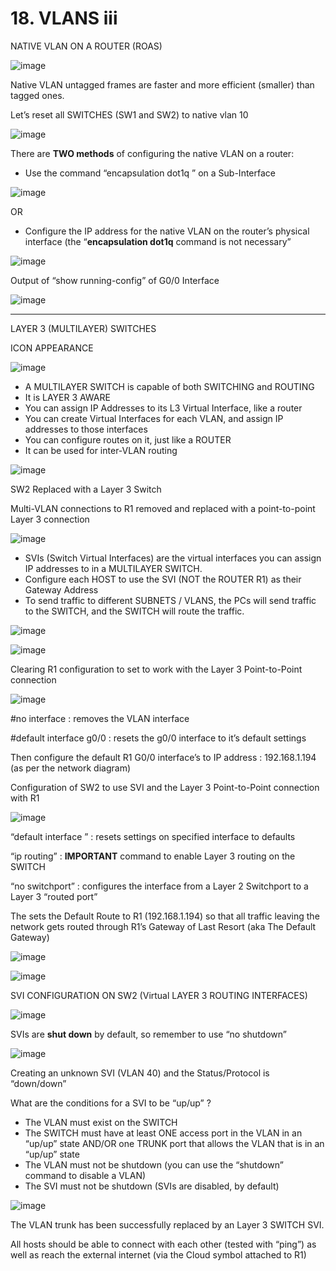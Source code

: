 # 18. VLANS iii

NATIVE VLAN ON A ROUTER (ROAS)

![image](https://github.com/psaumur/CCNA/assets/106411237/838b9835-d17d-4d57-bac1-52f7e3adfd77)

Native VLAN untagged frames are faster and more efficient (smaller) than tagged ones.

Let’s reset all SWITCHES (SW1 and SW2) to native vlan 10

![image](https://github.com/psaumur/CCNA/assets/106411237/1e903c1b-b814-40b5-aaea-1ba9f3f192c8)



There are **TWO methods** of configuring the native VLAN on a router:

- Use the command “encapsulation dot1q <vlan-id>” on a Sub-Interface

![image](https://github.com/psaumur/CCNA/assets/106411237/2ea65208-6b2a-4cac-a463-982a731c9e24)


OR

- Configure the IP address for the native VLAN on the router’s physical interface (the “**encapsulation dot1q** <vlan-id> command is not necessary”

![image](https://github.com/psaumur/CCNA/assets/106411237/dabcc3b4-13c3-4d60-abe2-c7cbb5edd4c2)


Output of “show running-config” of G0/0 Interface

![image](https://github.com/psaumur/CCNA/assets/106411237/37ce4f0f-0ac0-45ce-802f-5fd11057f69d)


---

LAYER 3 (MULTILAYER) SWITCHES

ICON APPEARANCE

![image](https://github.com/psaumur/CCNA/assets/106411237/0d63f5f9-5efe-4c61-a8e6-3cd6a1161d2a)


- A MULTILAYER SWITCH is capable of both SWITCHING and ROUTING
- It is LAYER 3 AWARE
- You can assign IP Addresses to its L3 Virtual Interface, like a router
- You can create Virtual Interfaces for each VLAN, and assign IP addresses to those interfaces
- You can configure routes on it, just like a ROUTER
- It can be used for inter-VLAN routing

![image](https://github.com/psaumur/CCNA/assets/106411237/af59481b-d0cb-41d7-9eba-7c8d47131c28)


SW2 Replaced with a Layer 3 Switch

Multi-VLAN connections to R1 removed and replaced with a point-to-point Layer 3 connection

![image](https://github.com/psaumur/CCNA/assets/106411237/8f3ad167-d774-4fcb-96a5-66e568edead8)


- SVIs (Switch Virtual Interfaces) are the virtual interfaces you can assign IP addresses to in a MULTILAYER SWITCH.
- Configure each HOST to use the SVI (NOT the ROUTER R1) as their Gateway Address
- To send traffic to different SUBNETS / VLANS, the PCs will send traffic to the SWITCH, and the SWITCH will route the traffic.

![image](https://github.com/psaumur/CCNA/assets/106411237/5409b2cc-f876-4754-afe3-33298930fd7a)


![image](https://github.com/psaumur/CCNA/assets/106411237/953372de-579a-4803-9418-0bd1aeef229d)


Clearing R1 configuration to set to work with the Layer 3 Point-to-Point connection

![image](https://github.com/psaumur/CCNA/assets/106411237/40354cbe-df39-4a78-97cd-bbb0bc10549c)


#no interface <sub-interface id> : removes the VLAN interface

#default interface g0/0 : resets the g0/0 interface to it’s default settings

Then configure the default R1 G0/0 interface’s to IP address : 192.168.1.194 (as per the network diagram)

Configuration of SW2 to use SVI and the Layer 3 Point-to-Point connection with R1

![image](https://github.com/psaumur/CCNA/assets/106411237/24d64087-f98c-4a1e-a07f-3f93f06f93a9)


“default interface <interface-id>” : resets settings on specified interface to defaults

“ip routing” : **IMPORTANT** command to enable Layer 3 routing on the SWITCH

“no switchport” : configures the interface from a Layer 2 Switchport to a Layer 3 “routed port” 

The sets the Default Route to R1 (192.168.1.194) so that all traffic leaving the network gets routed through R1’s Gateway of Last Resort (aka The Default Gateway)

![image](https://github.com/psaumur/CCNA/assets/106411237/7a682a2f-3ae3-420b-8f68-9e1050dd82c6)


![image](https://github.com/psaumur/CCNA/assets/106411237/c0b544b7-8f32-49ae-9a46-d09390a3d08c)


SVI CONFIGURATION ON SW2 (Virtual LAYER 3 ROUTING INTERFACES)

![image](https://github.com/psaumur/CCNA/assets/106411237/7c1710fb-40d7-44a4-8336-b037e1c2ea77)



SVIs are **shut down** by default, so remember to use “no shutdown”

![image](https://github.com/psaumur/CCNA/assets/106411237/2b5b13c3-1364-4296-886c-0bd9b00b4167)


Creating an unknown SVI (VLAN 40) and the Status/Protocol is “down/down”

What are the conditions for a SVI to be “up/up” ? 

- The VLAN must exist on the SWITCH
- The SWITCH must have at least ONE access port in the VLAN in an “up/up” state AND/OR one TRUNK port that allows the VLAN that is in an “up/up” state
- The VLAN must not be shutdown (you can use the “shutdown” command to disable a VLAN)
- The SVI must not be shutdown (SVIs are disabled, by default)

![image](https://github.com/psaumur/CCNA/assets/106411237/558ef418-5902-42d0-b4a5-cce14b56b77e)


The VLAN trunk has been successfully replaced by an Layer 3 SWITCH SVI.

All hosts should be able to connect with each other (tested with “ping”) as well as reach the external internet (via the Cloud symbol attached to R1)
